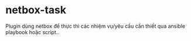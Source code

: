 # netbox-task
Plugin dùng netbox để thực thi các nhiệm vụ/yêu cầu cần thiết qua ansible playbook hoặc script..
